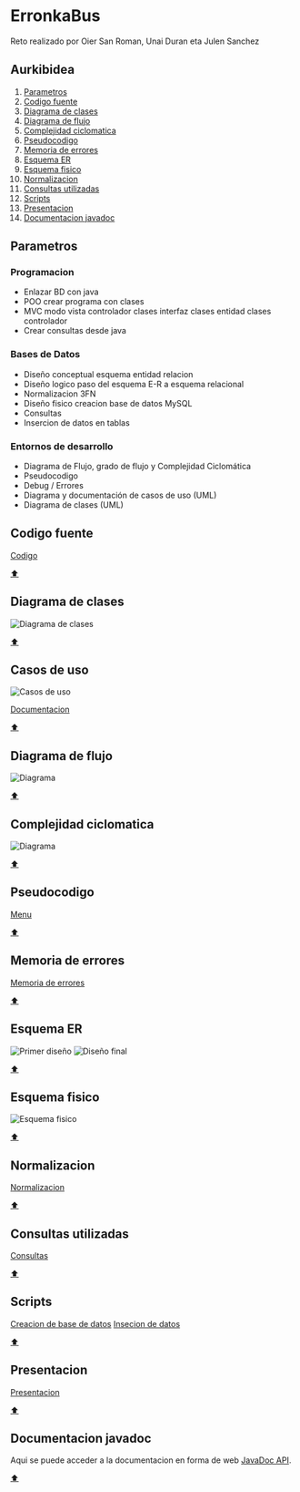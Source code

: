 # ErronkaBus
Reto realizado por Oier San Roman, Unai Duran eta Julen Sanchez

## Aurkibidea

1. [Parametros](#parametros)
2. [Codigo fuente](#codigo-fuente)
3. [Diagrama de clases](#diagrama-de-clases)
4. [Diagrama de flujo](#diagrama-de-flujo)
5. [Complejidad ciclomatica](#complejidad-ciclomatica)
6. [Pseudocodigo](#pseudocodigo)
7. [Memoria de errores](#memoria-de-errores)
8. [Esquema ER](#esquema-er)
9. [Esquema fisico](#esquema-fisico)
10. [Normalizacion](#normalizacion)
11. [Consultas utilizadas](#consultas-utilizadas)
12. [Scripts](#scripts)
13. [Presentacion](#presentacion)
14. [Documentacion javadoc](#documentacion-javadoc)

## Parametros

### Programacion
- Enlazar BD con java
- POO crear programa con clases
- MVC modo vista controlador clases interfaz clases entidad clases controlador
- Crear consultas desde java

### Bases de Datos
- Diseño conceptual esquema entidad relacion
- Diseño logico paso del esquema E-R a esquema relacional
- Normalizacion 3FN
- Diseño fisico creacion base de datos MySQL
- Consultas
- Insercion de datos en tablas

### Entornos de desarrollo
- Diagrama de Flujo, grado de flujo y Complejidad Ciclomática
- Pseudocodigo
- Debug / Errores
- Diagrama y documentación de casos de uso (UML)
- Diagrama de clases (UML)


## Codigo fuente

[Codigo](/busak/)

[:arrow_up:](#erronkabus)

## Diagrama de clases

![Diagrama de clases](/Documentacion/Garapen%20inguruneak/clase%20diagrama.svg)
  
[:arrow_up:](#erronkabus)

## Casos de uso

![Casos de uso](/Documentacion/Garapen%20inguruneak/erabileraKasuak/erabili_kasua.svg)

[Documentacion](/Documentacion/Garapen%20inguruneak/erabileraKasuak/)

[:arrow_up:](#erronkabus)

## Diagrama de flujo

![Diagrama](/Documentacion/Garapen%20inguruneak/fluxu%20diagrama.svg)

[:arrow_up:](#erronkabus)

## Complejidad ciclomatica

![Diagrama](/Documentacion/Garapen%20inguruneak/konplexutasun%20ziklomatikoa.svg)

[:arrow_up:](#erronkabus)

## Pseudocodigo

[Menu](/Documentacion/Garapen%20inguruneak/menu_sasi.txt)

[:arrow_up:](#erronkabus)

## Memoria de errores

[Memoria de errores](/Documentacion/Garapen%20inguruneak/Arazketa%20txostena.pdf)

[:arrow_up:](#erronkabus)

## Esquema ER

![Primer diseño](/Documentacion/Bases%20de%20datos/esquemaER-Primer%20Diseño.svg)
![Diseño final](/Documentacion/Bases%20de%20datos/esquemaER-Diseño%20final.svg)

[:arrow_up:](#erronkabus)

## Esquema fisico

![Esquema fisico](/Documentacion/Bases%20de%20datos/esquemaFisico.svg)

[:arrow_up:](#erronkabus)

## Normalizacion

[Normalizacion](/Documentacion/Bases%20de%20datos/Normalizacion.pdf)

[:arrow_up:](#erronkabus)

## Consultas utilizadas

[Consultas](/Documentacion/Bases%20de%20datos/Consultas.pdf)

[:arrow_up:](#erronkabus)

## Scripts

[Creacion de base de datos](/Documentacion/Bases%20de%20datos/scriptCreacion.sql)
[Insecion de datos](/Documentacion/Bases%20de%20datos/datos.sql)

[:arrow_up:](#erronkabus)

## Presentacion

[Presentacion]()

[:arrow_up:](#erronkabus)

## Documentacion javadoc

Aqui se puede acceder a la documentacion en forma de web [JavaDoc API](https://petaldoiporramador.github.io/ErronkaBus/).

[:arrow_up:](#erronkabus)
